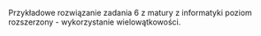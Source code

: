 Przykładowe rozwiązanie zadania 6 z matury z informatyki poziom rozszerzony - wykorzystanie wielowątkowości.
